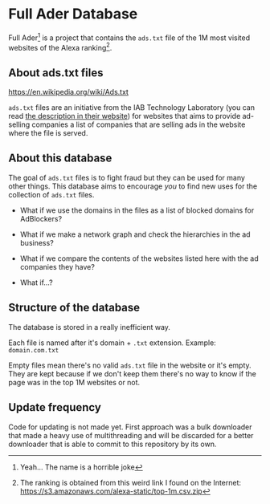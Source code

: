 # Full Ader Database

Full Ader[^1] is a project that contains the `ads.txt` file of the 1M most
visited websites of the Alexa ranking[^2].

## About ads.txt files

<https://en.wikipedia.org/wiki/Ads.txt>

`ads.txt` files are an initiative from the IAB Technology Laboratory (you can
read [the description in their website][desc]) for websites that aims to
provide ad-selling companies a list of companies that are selling ads in the
website where the file is served.


## About this database

The goal of `ads.txt` files is to fight fraud but they can be used for many
other things. This database aims to encourage *you* to find new uses for the
collection of `ads.txt` files.

- What if we use the domains in the files as a list of blocked domains for
  AdBlockers?

- What if we make a network graph and check the hierarchies in the ad business?

- What if we compare the contents of the websites listed here with the ad
  companies they have?

- What if...?

## Structure of the database

The database is stored in a really inefficient way.

Each file is named after it's domain + `.txt` extension. Example:
`domain.com.txt`

Empty files mean there's no valid `ads.txt` file in the website or it's empty.
They are kept because if we don't keep them there's no way to know if the page
was in the top 1M websites or not.

## Update frequency

Code for updating is not made yet. First approach was a bulk downloader that
made a heavy use of multithreading and will be discarded for a better
downloader that is able to commit to this repository by its own.

[desc]: https://iabtechlab.com/ads-txt/

[^1]: Yeah... The name is a horrible joke
[^2]: The ranking is obtained from this weird link I found on the Internet:
  <https://s3.amazonaws.com/alexa-static/top-1m.csv.zip>
